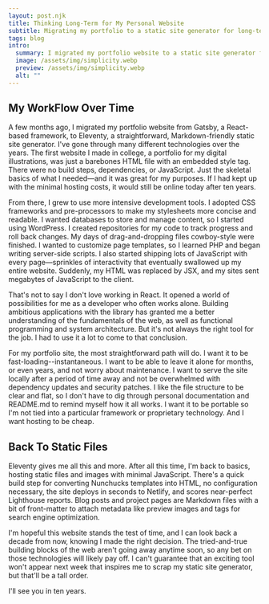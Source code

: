 ```yaml
---
layout: post.njk
title: Thinking Long-Term for My Personal Website
subtitle: Migrating my portfolio to a static site generator for long-term stability.
tags: blog
intro:
  summary: I migrated my portfolio website to a static site generator for long-term stability.
  image: /assets/img/simplicity.webp
  preview: /assets/img/simplicity.webp
  alt: ""
---
```


## My WorkFlow Over Time

A few months ago, I migrated my portfolio website from Gatsby, a React-based framework, to Eleventy, a straightforward, Markdown-friendly static site generator. I've gone through many different technologies over the years. The first website I made in college, a portfolio for my digital illustrations, was just a barebones HTML file with an embedded style tag. There were no build steps, dependencies, or JavaScript. Just the skeletal basics of what I needed—and it was great for my purposes. If I had kept up with the minimal hosting costs, it would still be online today after ten years.

From there, I grew to use more intensive development tools. I adopted CSS frameworks and pre-processors to make my stylesheets more concise and readable. I wanted databases to store and manage content, so I started using WordPress. I created repositories for my code to track progress and roll back changes. My days of drag-and-dropping files cowboy-style were finished. I wanted to customize page templates, so I learned PHP and began writing server-side scripts. I also started shipping lots of JavaScript with every page—sprinkles of interactivity that eventually swallowed up my entire website. Suddenly, my HTML was replaced by JSX, and my sites sent megabytes of JavaScript to the client.

That's not to say I don't love working in React. It opened a world of possibilities for me as a developer who often works alone. Building ambitious applications with the library has granted me a better understanding of the fundamentals of the web, as well as functional programming and system architecture. But it's not always the right tool for the job. I had to use it a lot to come to that conclusion.

For my portfolio site, the most straightforward path will do. I want it to be fast-loading--instantaneous. I want to be able to leave it alone for months, or even years, and not worry about maintenance. I want to serve the site locally after a period of time away and not be overwhelmed with dependency updates and security patches. I like the file structure to be clear and flat, so I don't have to dig through personal documentation and README.md to remind myself how it all works. I want it to be portable so I'm not tied into a particular framework or proprietary technology. And I want hosting to be cheap.

## Back To Static Files

Eleventy gives me all this and more. After all this time, I'm back to basics, hosting static files and images with minimal JavaScript. There's a quick build step for converting Nunchucks templates into HTML, no configuration necessary, the site deploys in seconds to Netlify, and scores near-perfect Lighthouse reports. Blog posts and project pages are Markdown files with a bit of front-matter to attach metadata like preview images and tags for search engine optimization.

I'm hopeful this website stands the test of time, and I can look back a decade from now, knowing I made the right decision. The tried-and-true building blocks of the web aren't going away anytime soon, so any bet on those technologies will likely pay off. I can't guarantee that an exciting tool won't appear next week that inspires me to scrap my static site generator, but that'll be a tall order.

I'll see you in ten years.